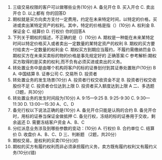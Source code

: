 1. 三级交易权限的客户可以做哪些业务(10分)
 A. 备兑开仓
 B. 买入开仓
 C. 卖出开仓
 D. 以上都有
你的回答D 
2. 期权就是买方向卖方支付一定费用，约定在未来特定时间，以特定的价格，买进或卖出某特定资产的权利。其中，特定的价格是指（）(10分)
 A. 权利金
 B. 保证金
 C. 结算价
 D. 行权价
你的回答A 
3. 下列关于期权的描述，不正确的是（）(10分)
 A. 期权是一种能在未来某特定时间以特定价格买入或者卖出一定数量的某特定资产的权利
 B. 期权的买方要付给卖方一定数量的权利金
 C. 期权买方到期应当履约，不履约需缴纳罚金
 D. 期权买方在未来买卖标的物的价格是事先规定好的
正确答案:C
参考解析:期权买方取得的是买卖的权利,而不负有必须买进或卖出的义务。
4. 转处置业务中是由哪个机构将客户的标的证券划付到其证券处置账户(10分) B
 A. 中国结算
 B. 证券公司
 C. 交易所
 D. 投资者
1. 转处置业务的发生场景(10分)
 A. 投资者行权交收资金不足
 B. 投资者行权交收股份不足
 C. 投资者仓位达到上限
 D. 投资者买入额度达到上限
A 
二、多选题 （3题，共30分）
1. 转处置业务的发生时间段为(10分)
 A. 9:15—9:25
 B. 9:25-9:30
 C. 9:30—11:30
 D. 13:00—15:30
A、C、D 
1. 备兑行权以下说法正确的是(10分)
 A. 备兑开仓只能是认购的合约
 B. 备兑开仓时，用标的证券当保证金做抵押
 C. 备兑行权，冻结的标的证券用于交收，剩余返还
 D. 需要冻结客户资金
A、B、C 
1. 分红派息业务涉及到哪些参数的变动：(10分)
 A. 行权价
 B. 合约单位
 C. 结算价
 D. 收盘价
A、B、C、D 
三、判断题 （2题，共20分）
1. 期权交易，是权利的买卖(10分)(对)
2.  期权的买方有履约权利而非必须承担履约义务，卖方既有履约权利又有履约义务(10分)(错)
